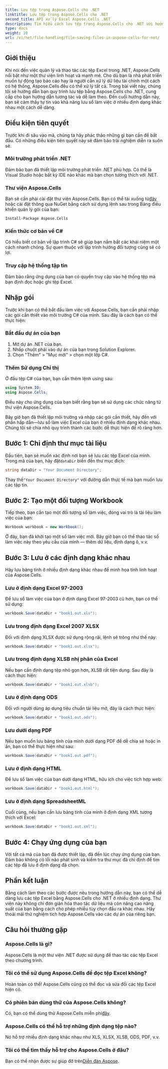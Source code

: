 ```yaml
---
title: Lưu tệp trong Aspose.Cells cho .NET
linktitle: Lưu tệp trong Aspose.Cells cho .NET
second_title: API xử lý Excel Aspose.Cells .NET
description: Tìm hiểu cách lưu tệp trong Aspose.Cells cho .NET với hướng dẫn từng bước này bao gồm nhiều định dạng tệp khác nhau.
type: docs
weight: 10
url: /vi/net/file-handling/file-saving-files-in-aspose-cells-for-net/
---
```

## Giới thiệu
Khi nói đến việc quản lý và thao tác các tệp Excel trong .NET, Aspose.Cells nổi bật như một thư viện linh hoạt và mạnh mẽ. Cho dù bạn là nhà phát triển muốn tự động tạo báo cáo hay là người cần xử lý dữ liệu tài chính một cách có hệ thống, Aspose.Cells đều có thể xử lý tất cả. Trong bài viết này, chúng tôi sẽ hướng dẫn bạn quy trình lưu tệp bằng Aspose.Cells cho .NET, cung cấp cho bạn hướng dẫn tương tác và dễ làm theo. Đến cuối hướng dẫn này, bạn sẽ cảm thấy tự tin vào khả năng lưu sổ làm việc ở nhiều định dạng khác nhau một cách dễ dàng.

## Điều kiện tiên quyết

Trước khi đi sâu vào mã, chúng ta hãy phác thảo những gì bạn cần để bắt đầu. Có những điều kiện tiên quyết này sẽ đảm bảo trải nghiệm diễn ra suôn sẻ.

### Môi trường phát triển .NET
Đảm bảo bạn đã thiết lập môi trường phát triển .NET phù hợp. Có thể là Visual Studio hoặc bất kỳ IDE nào khác mà bạn chọn tương thích với .NET.

### Thư viện Aspose.Cells
 Bạn sẽ cần phải cài đặt thư viện Aspose.Cells. Bạn có thể tải xuống từ[đây](https://releases.aspose.com/cells/net/) hoặc cài đặt thông qua NuGet bằng cách sử dụng lệnh sau trong Bảng điều khiển quản lý gói của bạn:
```
Install-Package Aspose.Cells
```

### Kiến thức cơ bản về C#
Có hiểu biết cơ bản về lập trình C# sẽ giúp bạn nắm bắt các khái niệm một cách nhanh chóng. Sự quen thuộc với lập trình hướng đối tượng cũng sẽ có lợi.

### Truy cập hệ thống tập tin
Đảm bảo rằng ứng dụng của bạn có quyền truy cập vào hệ thống tệp mà bạn định đọc hoặc ghi tệp Excel. 

## Nhập gói

Trước khi bạn có thể bắt đầu làm việc với Aspose.Cells, bạn cần phải nhập các gói cần thiết vào môi trường C# của mình. Sau đây là cách bạn có thể thực hiện:

### Bắt đầu dự án của bạn
1. Mở dự án .NET của bạn.
2. Nhấp chuột phải vào dự án của bạn trong Solution Explorer.
3. Chọn "Thêm" > "Mục mới" > chọn một lớp C#.

### Thêm Sử dụng Chỉ thị
Ở đầu tệp C# của bạn, bạn cần thêm lệnh using sau:
```csharp
using System.IO;
using Aspose.Cells;
```
Điều này cho ứng dụng của bạn biết rằng bạn sẽ sử dụng các chức năng từ thư viện Aspose.Cells.

Bây giờ bạn đã thiết lập môi trường và nhập các gói cần thiết, hãy đến với phần hấp dẫn—lưu sổ làm việc Excel của bạn ở nhiều định dạng khác nhau. Chúng tôi sẽ chia nhỏ quy trình thành các bước dễ thực hiện để rõ ràng hơn.

## Bước 1: Chỉ định thư mục tài liệu

 Đầu tiên, bạn sẽ muốn xác định nơi bạn sẽ lưu các tệp Excel của mình. Trong mã của bạn, hãy đặt`dataDir` biến đến thư mục đích:

```csharp
string dataDir = "Your Document Directory"; 
```
 Thay thế`"Your Document Directory"` với đường dẫn thực tế mà bạn muốn lưu các tập tin.

## Bước 2: Tạo một đối tượng Workbook

Tiếp theo, bạn cần tạo một đối tượng sổ làm việc, đóng vai trò là tài liệu làm việc của bạn:
```csharp
Workbook workbook = new Workbook(); 
```
Ở đây, bạn đã khởi tạo một sổ làm việc mới. Bây giờ bạn có thể thao tác sổ làm việc này theo yêu cầu của mình — thêm dữ liệu, định dạng ô, v.v.

## Bước 3: Lưu ở các định dạng khác nhau

Hãy lưu bảng tính ở nhiều định dạng khác nhau để minh họa tính linh hoạt của Aspose.Cells.

### Lưu ở định dạng Excel 97-2003

Để lưu sổ làm việc của bạn ở định dạng Excel 97-2003 cũ hơn, bạn có thể sử dụng:
```csharp
workbook.Save(dataDir + "book1.out.xls"); 
```

### Lưu trong định dạng Excel 2007 XLSX
Đối với định dạng XLSX được sử dụng rộng rãi, lệnh sẽ trông như thế này:
```csharp
workbook.Save(dataDir + "book1.out.xlsx"); 
```

### Lưu trong định dạng XLSB nhị phân của Excel
Nếu bạn cần định dạng tệp nhỏ gọn hơn, XLSB rất tiện dụng. Sau đây là cách thực hiện:
```csharp
workbook.Save(dataDir + "book1.out.xlsb"); 
```

### Lưu ở định dạng ODS
Đối với người dùng áp dụng tiêu chuẩn tài liệu mở, đây là cách thực hiện:
```csharp
workbook.Save(dataDir + "book1.out.ods"); 
```

### Lưu dưới dạng PDF
Nếu bạn muốn lưu bảng tính của mình dưới dạng PDF để dễ chia sẻ hoặc in ấn, bạn có thể thực hiện như sau:
```csharp
workbook.Save(dataDir + "book1.out.pdf"); 
```

### Lưu ở định dạng HTML
Để lưu sổ làm việc của bạn dưới dạng HTML, hữu ích cho việc tích hợp web:
```csharp
workbook.Save(dataDir + "book1.out.html"); 
```

### Lưu ở định dạng SpreadsheetML
Cuối cùng, nếu bạn cần lưu bảng tính của mình ở định dạng XML tương thích với Excel:
```csharp
workbook.Save(dataDir + "book1.out.xml"); 
```

## Bước 4: Chạy ứng dụng của bạn 

Với tất cả mã của bạn đã được thiết lập, đã đến lúc chạy ứng dụng của bạn. Đảm bảo không có lỗi nào phát sinh và kiểm tra thư mục đã chỉ định để tìm các tệp đã lưu ở định dạng đã chọn. 

## Phần kết luận

Bằng cách làm theo các bước được nêu trong hướng dẫn này, bạn có thể dễ dàng lưu các tệp Excel bằng Aspose.Cells cho .NET ở nhiều định dạng. Thư viện này không chỉ đơn giản hóa thao tác dữ liệu mà còn nâng cao năng suất của bạn bằng cách cho phép nhiều tùy chọn đầu ra khác nhau. Hãy thoải mái thử nghiệm tích hợp Aspose.Cells vào các dự án của riêng bạn.

## Câu hỏi thường gặp

### Aspose.Cells là gì?  
Aspose.Cells là một thư viện .NET được sử dụng để thao tác các tệp Excel theo chương trình.

### Tôi có thể sử dụng Aspose.Cells để đọc tệp Excel không?  
Hoàn toàn có thể! Aspose.Cells cũng có thể đọc và sửa đổi các tệp Excel hiện có.

### Có phiên bản dùng thử của Aspose.Cells không?  
 Có, bạn có thể dùng thử Aspose.Cells miễn phí[đây](https://releases.aspose.com/).

### Aspose.Cells có thể hỗ trợ những định dạng tệp nào?  
Nó hỗ trợ nhiều định dạng khác nhau như XLS, XLSX, XLSB, ODS, PDF, v.v.

### Tôi có thể tìm thấy hỗ trợ cho Aspose.Cells ở đâu?  
 Bạn có thể nhận được sự giúp đỡ trên[Diễn đàn Aspose](https://forum.aspose.com/c/cells/9).
